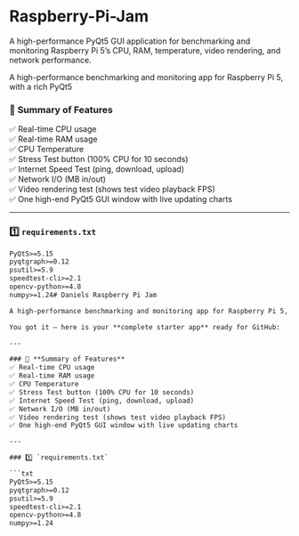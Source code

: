 # Raspberry-Pi-Jam
A high-performance PyQt5 GUI application for benchmarking and monitoring Raspberry Pi 5’s CPU, RAM, temperature, video rendering, and network performance.


A high-performance benchmarking and monitoring app for Raspberry Pi 5, with a rich PyQt5

### 🌟 **Summary of Features**  
✅ Real-time CPU usage  
✅ Real-time RAM usage  
✅ CPU Temperature  
✅ Stress Test button (100% CPU for 10 seconds)  
✅ Internet Speed Test (ping, download, upload)  
✅ Network I/O (MB in/out)  
✅ Video rendering test (shows test video playback FPS)  
✅ One high-end PyQt5 GUI window with live updating charts  

---

### 1️⃣ `requirements.txt`

```txt
PyQt5>=5.15
pyqtgraph>=0.12
psutil>=5.9
speedtest-cli>=2.1
opencv-python>=4.8
numpy>=1.24# Daniels Raspberry Pi Jam

A high-performance benchmarking and monitoring app for Raspberry Pi 5, with a rich PyQt5

You got it — here is your **complete starter app** ready for GitHub:

---

### 🌟 **Summary of Features**  
✅ Real-time CPU usage  
✅ Real-time RAM usage  
✅ CPU Temperature  
✅ Stress Test button (100% CPU for 10 seconds)  
✅ Internet Speed Test (ping, download, upload)  
✅ Network I/O (MB in/out)  
✅ Video rendering test (shows test video playback FPS)  
✅ One high-end PyQt5 GUI window with live updating charts  

---

### 1️⃣ `requirements.txt`

```txt
PyQt5>=5.15
pyqtgraph>=0.12
psutil>=5.9
speedtest-cli>=2.1
opencv-python>=4.8
numpy>=1.24

